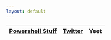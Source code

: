 ```yaml
---
layout: default
---
```


| [Powershell Stuff](https://johnley/io/powershell/) | [Twitter](https://twitter.com/SecretlyAlaskan) | Yeet |
|------|-------|-------|
